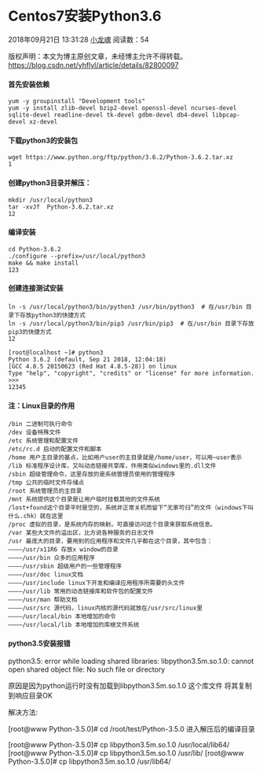 # Centos7安装Python3.6

2018年09月21日 13:31:28 [小龙魂](https://me.csdn.net/yhflyl) 阅读数：54

 版权声明：本文为博主原创文章，未经博主允许不得转载。	https://blog.csdn.net/yhflyl/article/details/82800097

#### 首先安装依赖

```
yum -y groupinstall "Development tools"
yum -y install zlib-devel bzip2-devel openssl-devel ncurses-devel sqlite-devel readline-devel tk-devel gdbm-devel db4-devel libpcap-devel xz-devel

```

#### 下载python3的安装包

```
wget https://www.python.org/ftp/python/3.6.2/Python-3.6.2.tar.xz
1
```

#### 创建python3目录并解压：

```
mkdir /usr/local/python3 
tar -xvJf  Python-3.6.2.tar.xz
12
```

#### 编译安装

```
cd Python-3.6.2
./configure --prefix=/usr/local/python3
make && make install
123
```

#### 创建连接测试安装

```
ln -s /usr/local/python3/bin/python3 /usr/bin/python3  # 在/usr/bin 目录下存放python3的快捷方式
ln -s /usr/local/python3/bin/pip3 /usr/bin/pip3  # 在/usr/bin 目录下存放pip3的快捷方式
12
```

```
[root@localhost ~]# python3
Python 3.6.2 (default, Sep 21 2018, 12:04:18) 
[GCC 4.8.5 20150623 (Red Hat 4.8.5-28)] on linux
Type "help", "copyright", "credits" or "license" for more information.
>>> 
12345
```

#### 注：Linux目录的作用

```
/bin 二进制可执行命令
/dev 设备特殊文件
/etc 系统管理和配置文件
/etc/rc.d 启动的配置文件和脚本
/home 用户主目录的基点，比如用户user的主目录就是/home/user，可以用~user表示
/lib 标准程序设计库，又叫动态链接共享库，作用类似windows里的.dll文件
/sbin 超级管理命令，这里存放的是系统管理员使用的管理程序
/tmp 公共的临时文件存储点
/root 系统管理员的主目录
/mnt 系统提供这个目录是让用户临时挂载其他的文件系统
/lost+found这个目录平时是空的，系统非正常关机而留下“无家可归”的文件（windows下叫什么.chk）就在这里
/proc 虚拟的目录，是系统内存的映射。可直接访问这个目录来获取系统信息。
/var 某些大文件的溢出区，比方说各种服务的日志文件
/usr 最庞大的目录，要用到的应用程序和文件几乎都在这个目录，其中包含：
————/usr/x11R6 存放x window的目录
————/usr/bin 众多的应用程序
————/usr/sbin 超级用户的一些管理程序
————/usr/doc linux文档
————/usr/include linux下开发和编译应用程序所需要的头文件
————/usr/lib 常用的动态链接库和软件包的配置文件
————/usr/man 帮助文档
————/usr/src 源代码，linux内核的源代码就放在/usr/src/linux里
————/usr/local/bin 本地增加的命令
————/usr/local/lib 本地增加的库根文件系统
```

#### python3.5安装报错

python3.5: error while loading shared libraries: libpython3.5m.so.1.0: cannot open shared object file: No such file or directory

 

原因是因为python运行时没有加载到libpython3.5m.so.1.0 这个库文件     将其复制到响应目录OK

解决方法:

[root@www Python-3.5.0]# cd /root/test/Python-3.5.0     进入解压后的编译目录

[root@www Python-3.5.0]#  cp libpython3.5m.so.1.0 /usr/local/lib64/
[root@www Python-3.5.0]#  cp libpython3.5m.so.1.0 /usr/lib/ 
[root@www Python-3.5.0]#  cp libpython3.5m.so.1.0 /usr/lib64/